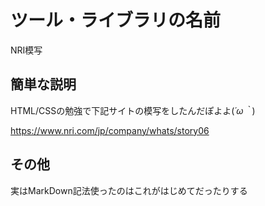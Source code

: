 # ツール・ライブラリの名前

NRI模写

## 簡単な説明

HTML/CSSの勉強で下記サイトの模写をしたんだぽよよ(*´ω｀*)  

https://www.nri.com/jp/company/whats/story06

## その他

実はMarkDown記法使ったのはこれがはじめてだったりする

